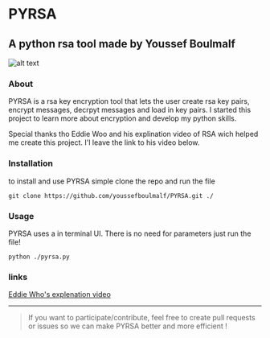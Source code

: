 # PYRSA #
## A python rsa tool made by Youssef Boulmalf ##


![alt text](img/asciArt.png?raw=true "art")


### About ###
PYRSA is a rsa key encryption tool that lets the user create rsa key pairs, encrypt messages, decrpyt messages and load in key pairs. I started this project to learn more about encryption and develop my python skills.

Special thanks tho Eddie Woo and his explination video of RSA wich helped me create this project. I'l leave the link to his video below.




### Installation ###

to install and use PYRSA simple clone the repo and run the file

```git clone https://github.com/youssefboulmalf/PYRSA.git ./ ```

### Usage ###

PYRSA uses a in terminal UI. There is no need for parameters just run the file!

```python ./pyrsa.py```

### links ###
[Eddie Who's explenation video](https://www.youtube.com/watch?v=4zahvcJ9glg&t=241s)

- - -

> If you want to participate/contribute, feel free to create pull requests or issues so we can make PYRSA better and more efficient !


